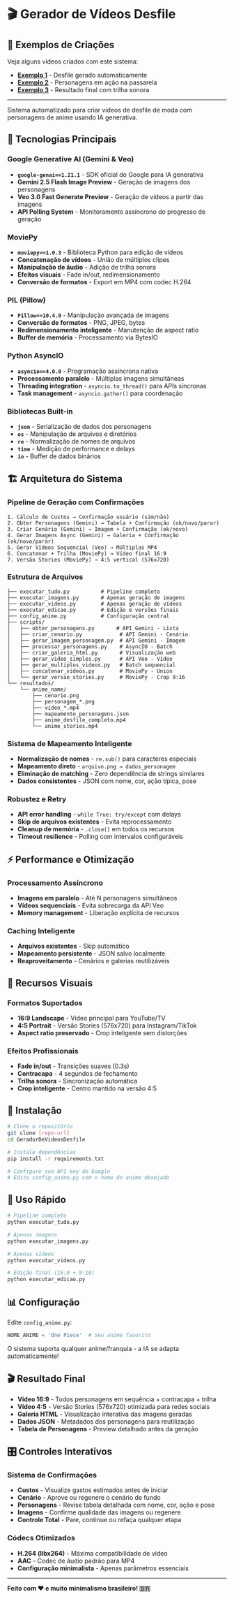 # 🎬 Gerador de Vídeos Desfile

## 📱 Exemplos de Criações

Veja alguns vídeos criados com este sistema:

- [**Exemplo 1**](https://youtube.com/shorts/S2KbcxDjwjA) - Desfile gerado automaticamente
- [**Exemplo 2**](https://youtube.com/shorts/HMliJhNpnSs) - Personagens em ação na passarela
- [**Exemplo 3**](https://youtube.com/shorts/r0UTz-qA4D4) - Resultado final com trilha sonora

---

Sistema automatizado para criar vídeos de desfile de moda com personagens de anime usando IA generativa.

## 🚀 Tecnologias Principais

### **Google Generative AI (Gemini & Veo)**
- **`google-genai==1.21.1`** - SDK oficial do Google para IA generativa
- **Gemini 2.5 Flash Image Preview** - Geração de imagens dos personagens
- **Veo 3.0 Fast Generate Preview** - Geração de vídeos a partir das imagens
- **API Polling System** - Monitoramento assíncrono do progresso de geração

### **MoviePy** 
- **`moviepy==1.0.3`** - Biblioteca Python para edição de vídeos
- **Concatenação de vídeos** - União de múltiplos clipes
- **Manipulação de áudio** - Adição de trilha sonora
- **Efeitos visuais** - Fade in/out, redimensionamento
- **Conversão de formatos** - Export em MP4 com codec H.264

### **PIL (Pillow)**
- **`Pillow==10.4.0`** - Manipulação avançada de imagens
- **Conversão de formatos** - PNG, JPEG, bytes
- **Redimensionamento inteligente** - Manutenção de aspect ratio
- **Buffer de memória** - Processamento via BytesIO

### **Python AsyncIO**
- **`asyncio==4.0.0`** - Programação assíncrona nativa
- **Processamento paralelo** - Múltiplas imagens simultâneas
- **Threading integration** - `asyncio.to_thread()` para APIs síncronas
- **Task management** - `asyncio.gather()` para coordenação

### **Bibliotecas Built-in**
- **`json`** - Serialização de dados dos personagens
- **`os`** - Manipulação de arquivos e diretórios
- **`re`** - Normalização de nomes de arquivos
- **`time`** - Medição de performance e delays
- **`io`** - Buffer de dados binários

## 🏗️ Arquitetura do Sistema

### **Pipeline de Geração com Confirmações**
```
1. Cálculo de Custos → Confirmação usuário (sim/não)
2. Obter Personagens (Gemini) → Tabela + Confirmação (ok/novo/parar)
3. Criar Cenário (Gemini) → Imagem + Confirmação (ok/novo)
4. Gerar Imagens Async (Gemini) → Galeria + Confirmação (ok/novo/parar)
5. Gerar Vídeos Sequencial (Veo) → Múltiplas MP4
6. Concatenar + Trilha (MoviePy) → Vídeo final 16:9
7. Versão Stories (MoviePy) → 4:5 vertical (576x720)
```

### **Estrutura de Arquivos**
```
├── executar_tudo.py          # Pipeline completo
├── executar_imagens.py       # Apenas geração de imagens
├── executar_videos.py        # Apenas geração de vídeos  
├── executar_edicao.py        # Edição e versões finais
├── config_anime.py           # Configuração central
├── scripts/
│   ├── obter_personagens.py       # API Gemini - Lista
│   ├── criar_cenario.py            # API Gemini - Cenário
│   ├── gerar_imagem_personagem.py  # API Gemini - Imagem
│   ├── processar_personagens.py    # AsyncIO - Batch
│   ├── criar_galeria_html.py       # Visualização web
│   ├── gerar_video_simples.py      # API Veo - Vídeo
│   ├── gerar_multiplos_videos.py   # Batch sequencial
│   ├── concatenar_videos.py        # MoviePy - Union
│   └── gerar_versao_stories.py     # MoviePy - Crop 9:16
└── resultados/
    └── anime_name/
        ├── cenario.png
        ├── personagem_*.png
        ├── video_*.mp4
        ├── mapeamento_personagens.json
        ├── anime_desfile_completo.mp4
        └── anime_stories.mp4
```

### **Sistema de Mapeamento Inteligente**
- **Normalização de nomes** - `re.sub()` para caracteres especiais
- **Mapeamento direto** - `arquivo.png → dados_personagem`
- **Eliminação de matching** - Zero dependência de strings similares
- **Dados consistentes** - JSON com nome, cor, ação típica, pose

### **Robustez e Retry**
- **API error handling** - `while True: try/except` com delays
- **Skip de arquivos existentes** - Evita reprocessamento
- **Cleanup de memória** - `.close()` em todos os recursos
- **Timeout resilience** - Polling com intervalos configuráveis

## ⚡ Performance e Otimização

### **Processamento Assíncrono**
- **Imagens em paralelo** - Até N personagens simultâneos
- **Vídeos sequenciais** - Evita sobrecarga da API Veo
- **Memory management** - Liberação explícita de recursos

### **Caching Inteligente**
- **Arquivos existentes** - Skip automático
- **Mapeamento persistente** - JSON salvo localmente
- **Reaproveitamento** - Cenários e galerias reutilizáveis

## 🎨 Recursos Visuais

### **Formatos Suportados**
- **16:9 Landscape** - Vídeo principal para YouTube/TV
- **4:5 Portrait** - Versão Stories (576x720) para Instagram/TikTok
- **Aspect ratio preservado** - Crop inteligente sem distorções

### **Efeitos Profissionais**
- **Fade in/out** - Transições suaves (0.3s)
- **Contracapa** - 4 segundos de fechamento
- **Trilha sonora** - Sincronização automática
- **Crop inteligente** - Centro mantido na versão 4:5

## 🔧 Instalação

```bash
# Clone o repositório
git clone [repo-url]
cd GeradorDeVideosDesfile

# Instale dependências
pip install -r requirements.txt

# Configure sua API key do Google
# Edite config_anime.py com o nome do anime desejado
```

## 🎯 Uso Rápido

```bash
# Pipeline completo
python executar_tudo.py

# Apenas imagens
python executar_imagens.py

# Apenas vídeos
python executar_videos.py

# Edição final (16:9 + 9:16)
python executar_edicao.py
```

## 📊 Configuração

Edite `config_anime.py`:
```python
NOME_ANIME = 'One Piece'  # Seu anime favorito
```

O sistema suporta qualquer anime/franquia - a IA se adapta automaticamente!

## 🎬 Resultado Final

- **Vídeo 16:9** - Todos personagens em sequência + contracapa + trilha
- **Vídeo 4:5** - Versão Stories (576x720) otimizada para redes sociais
- **Galeria HTML** - Visualização interativa das imagens geradas
- **Dados JSON** - Metadados dos personagens para reutilização
- **Tabela de Personagens** - Preview detalhado antes da geração

## 🎛️ Controles Interativos

### **Sistema de Confirmações**
- **Custos** - Visualize gastos estimados antes de iniciar
- **Cenário** - Aprove ou regenere o cenário de fundo
- **Personagens** - Revise tabela detalhada com nome, cor, ação e pose
- **Imagens** - Confirme qualidade das imagens ou regenere
- **Controle Total** - Pare, continue ou refaça qualquer etapa

### **Códecs Otimizados**
- **H.264 (libx264)** - Máxima compatibilidade de vídeo
- **AAC** - Codec de áudio padrão para MP4
- **Configuração minimalista** - Apenas parâmetros essenciais

---

**Feito com ❤️ e muito minimalismo brasileiro! 🇧🇷**
